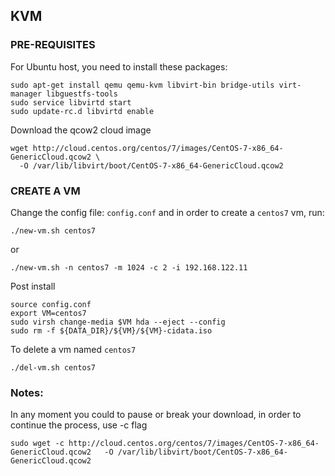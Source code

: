 ## KVM 

### PRE-REQUISITES

For Ubuntu host, you need to install these packages:

```
sudo apt-get install qemu qemu-kvm libvirt-bin bridge-utils virt-manager libguestfs-tools
sudo service libvirtd start
sudo update-rc.d libvirtd enable
```

Download the qcow2 cloud image

```
wget http://cloud.centos.org/centos/7/images/CentOS-7-x86_64-GenericCloud.qcow2 \
  -O /var/lib/libvirt/boot/CentOS-7-x86_64-GenericCloud.qcow2 
```

### CREATE A VM

Change the config file: `config.conf` and in order to create a `centos7` vm, run:
```
./new-vm.sh centos7
```
or
```
./new-vm.sh -n centos7 -m 1024 -c 2 -i 192.168.122.11
```

Post install
```
source config.conf
export VM=centos7
sudo virsh change-media $VM hda --eject --config
sudo rm -f ${DATA_DIR}/${VM}/${VM}-cidata.iso
```

To delete a vm named `centos7`
```
./del-vm.sh centos7
```


### Notes:

In any moment you could to pause or break your download, in order to continue the process, use -c flag

```
sudo wget -c http://cloud.centos.org/centos/7/images/CentOS-7-x86_64-GenericCloud.qcow2   -O /var/lib/libvirt/boot/CentOS-7-x86_64-GenericCloud.qcow2
```

